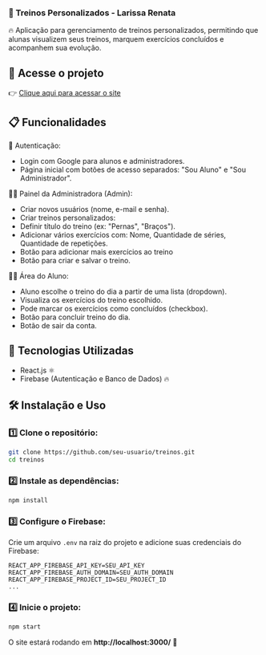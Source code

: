 

### **📌 Treinos Personalizados - Larissa Renata**  

🔥 Aplicação para gerenciamento de treinos personalizados, permitindo que alunas visualizem seus treinos, marquem exercícios concluídos e acompanhem sua evolução.  

## 🔗 Acesse o projeto

👉 [Clique aqui para acessar o site](https://treinos-liard.vercel.app/)

## 📋 **Funcionalidades**  
👤 Autenticação:
- Login com Google para alunos e administradores.
- Página inicial com botões de acesso separados: "Sou Aluno" e "Sou Administrador".

👩‍🏫 Painel da Administradora (Admin):
- Criar novos usuários (nome, e-mail e senha).
- Criar treinos personalizados:
- Definir título do treino (ex: "Pernas", "Braços").
- Adicionar vários exercícios com:
Nome,
Quantidade de séries,
Quantidade de repetições.
- Botão para adicionar mais exercícios ao treino
- Botão para criar e salvar o treino.

🧍‍♀️ Área do Aluno:
- Aluno escolhe o treino do dia a partir de uma lista (dropdown).
- Visualiza os exercícios do treino escolhido.
- Pode marcar os exercícios como concluídos (checkbox).
- Botão para concluir treino do dia.
- Botão de sair da conta.

## 🚀 **Tecnologias Utilizadas**  
- React.js ⚛️  
- Firebase (Autenticação e Banco de Dados) 🔥  
  

## 🛠 **Instalação e Uso**  

### **1️⃣ Clone o repositório:**  
```bash
git clone https://github.com/seu-usuario/treinos.git
cd treinos
```

### **2️⃣ Instale as dependências:**  
```bash
npm install
```

### **3️⃣ Configure o Firebase:**  
Crie um arquivo `.env` na raiz do projeto e adicione suas credenciais do Firebase:  
```
REACT_APP_FIREBASE_API_KEY=SEU_API_KEY
REACT_APP_FIREBASE_AUTH_DOMAIN=SEU_AUTH_DOMAIN
REACT_APP_FIREBASE_PROJECT_ID=SEU_PROJECT_ID
...
```

### **4️⃣ Inicie o projeto:**  
```bash
npm start
```

O site estará rodando em **http://localhost:3000/** 🚀  

